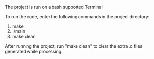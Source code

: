 The project is run on a bash supported Terminal.

To run the code, enter the following commands in the project directory:
  1) make
  2) ./main
  3) make clean
  
After running the project, run "make clean" to clear the extra .o files generated while processing.
